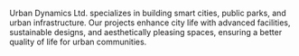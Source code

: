 Urban Dynamics Ltd. specializes in building smart cities, public parks, and urban infrastructure. Our projects enhance city life with advanced facilities, sustainable designs, and aesthetically pleasing spaces, ensuring a better quality of life for urban communities.
